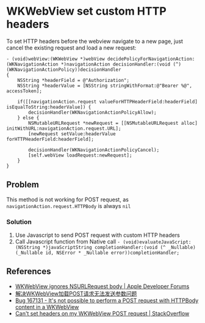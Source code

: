 # WKWebView set custom HTTP headers

To set HTTP headers before the webview navigate to a new page, just cancel the existing request and load a new request:

```text
- (void)webView:(WKWebView *)webView decidePolicyForNavigationAction:(WKNavigationAction *)navigationAction decisionHandler:(void (^)(WKNavigationActionPolicy))decisionHandler
{
    NSString *headerField = @"Authorization";
    NSString *headerValue = [NSString stringWithFormat:@"Bearer %@", accessToken];

    if([[navigationAction.request valueForHTTPHeaderField:headerField] isEqualToString:headerValue]) {
        decisionHandler(WKNavigationActionPolicyAllow);
    } else {
        NSMutableURLRequest *newRequest = [[NSMutableURLRequest alloc] initWithURL:navigationAction.request.URL];
        [newRequest setValue:headerValue forHTTPHeaderField:headerField];

        decisionHandler(WKNavigationActionPolicyCancel);
        [self.webView loadRequest:newRequest];
    }
}
```

## Problem

This method is not working for POST request, as `navigationAction.request.HTTPBody` is always `nil`

### Solution

1. Use Javascript to send POST request with custom HTTP headers
2. Call Javascript function from Native call `- (void)evaluateJavaScript:(NSString *)javaScriptString completionHandler:(void (^ _Nullable)(_Nullable id, NSError * _Nullable error))completionHandler;`

## References

* [WKWebView ignores NSURLRequest body \| Apple Developer Forums](https://forums.developer.apple.com/thread/18952)
* [解决WKWebView加载POST请求无法发送参数问题](https://www.jianshu.com/p/403853b63537)
* [Bug 167131 - It's not possible to perform a POST request with HTTPBody content in a WKWebView](https://bugs.webkit.org/show_bug.cgi?id=167131)
* [Can't set headers on my WKWebView POST request \| StackOverflow](https://stackoverflow.com/questions/26253133/cant-set-headers-on-my-wkwebview-post-request)

